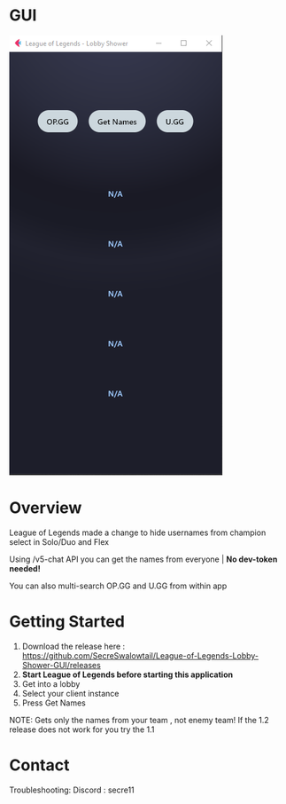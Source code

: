 # GUI
![Example](example.png)
# Overview

League of Legends made a change to hide usernames from champion select in Solo/Duo and Flex

Using /v5-chat API you can get the names from everyone
| __No dev-token needed!__

You can also multi-search OP.GG and U.GG from within app
# Getting Started

1. Download the release here : https://github.com/SecreSwalowtail/League-of-Legends-Lobby-Shower-GUI/releases
2. __Start League of Legends before starting this application__
3. Get into a lobby
4. Select your client instance
5. Press Get Names

NOTE: Gets only the names from your team , not enemy team!
If the 1.2 release does not work for you try the 1.1

# Contact
Troubleshooting:
Discord : secre11
